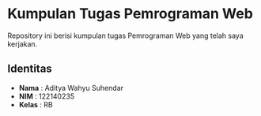 # Kumpulan Tugas Pemrograman Web

Repository ini berisi kumpulan tugas Pemrograman Web yang telah saya kerjakan.

## Identitas
- **Nama**  : Aditya Wahyu Suhendar
- **NIM**   : 122140235
- **Kelas** : RB
